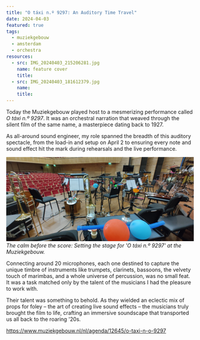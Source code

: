 ```yaml
---
title: "O táxi n.º 9297: An Auditory Time Travel"
date: 2024-04-03
featured: true
tags:
  - muziekgebouw
  - amsterdam
  - orchestra
resources:
  - src: IMG_20240403_215206281.jpg
    name: feature cover
    title:
  - src: IMG_20240403_181612379.jpg
    name:
    title:
---
```

Today the Muziekgebouw played host to a mesmerizing performance called _O táxi n.º 9297_. It was an orchestral narration that weaved through the silent film of the same name, a masterpiece dating back to 1927.

<!--more-->

As all-around sound engineer, my role spanned the breadth of this auditory spectacle, from the load-in and setup on April 2 to ensuring every note and sound effect hit the mark during rehearsals and the live performance.

![A symphony of silence awaits: The pre-show quiet of 'O táxi n.º 9297'.](IMG_20240403_181612379.jpg)
*The calm before the score: Setting the stage for 'O táxi n.º 9297' at the Muziekgebouw.*

Connecting around 20 microphones, each one destined to capture the unique timbre of instruments like trumpets, clarinets, bassoons, the velvety touch of marimbas, and a whole universe of percussion, was no small feat. It was a task matched only by the talent of the musicians I had the pleasure to work with.

Their talent was something to behold. As they wielded an eclectic mix of props for foley – the art of creating live sound effects – the musicians truly brought the film to life, crafting an immersive soundscape that transported us all back to the roaring '20s.

<https://www.muziekgebouw.nl/nl/agenda/12645/o-taxi-n-o-9297>